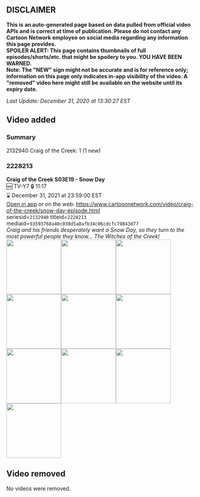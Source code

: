 ## DISCLAIMER
**This is an auto-generated page based on data pulled from official video APIs and is correct at time of publication. Please do not contact any Cartoon Network employee on social media regarding any information this page provides.**  
**SPOILER ALERT: This page contains thumbnails of full episodes/shorts/etc. that might be spoilery to you. YOU HAVE BEEN WARNED.**  
**Note: The "NEW" sign might not be accurate and is for reference only; information on this page only indicates in-app visibility of the video. A "removed" video here might still be available on the website until its expiry date.**  

_Last Update: December 31, 2020 at 13:30:27 EST_
## Video added
### Summary
2132940 Craig of the Creek: 1 (1 new)  
### 2228213
**Craig of the Creek S03E19 - Snow Day**  
🆕 TV-Y7 🔒 11:17  
⌛ December 31, 2021 at 23:59:00 EST  
[Open in app](https://tinyurl.com/yczswf5m) or on the web: https://www.cartoonnetwork.com/video/craig-of-the-creek/snow-day-episode.html  
seriesid=`2132940` titleid=`2228213` mediaid=`93593768a40c038d5a8afb34c06cdcfc79843d77`  
_Craig and his friends desperately want a Snow Day, so they turn to the most powerful people they know... The Witches of the Creek!_  
<a href="https://s3.amazonaws.com/cartoonorchestrator/2228213_001_1280x720.jpg"><img src="https://s3.amazonaws.com/cartoonorchestrator/2228213_001_640x360.jpg" height="144px" /></a><a href="https://s3.amazonaws.com/cartoonorchestrator/2228213_002_1280x720.jpg"><img src="https://s3.amazonaws.com/cartoonorchestrator/2228213_002_640x360.jpg" height="144px" /></a><a href="https://s3.amazonaws.com/cartoonorchestrator/2228213_003_1280x720.jpg"><img src="https://s3.amazonaws.com/cartoonorchestrator/2228213_003_640x360.jpg" height="144px" /></a><a href="https://s3.amazonaws.com/cartoonorchestrator/2228213_004_1280x720.jpg"><img src="https://s3.amazonaws.com/cartoonorchestrator/2228213_004_640x360.jpg" height="144px" /></a><a href="https://s3.amazonaws.com/cartoonorchestrator/2228213_005_1280x720.jpg"><img src="https://s3.amazonaws.com/cartoonorchestrator/2228213_005_640x360.jpg" height="144px" /></a><a href="https://s3.amazonaws.com/cartoonorchestrator/2228213_006_1280x720.jpg"><img src="https://s3.amazonaws.com/cartoonorchestrator/2228213_006_640x360.jpg" height="144px" /></a><a href="https://s3.amazonaws.com/cartoonorchestrator/2228213_007_1280x720.jpg"><img src="https://s3.amazonaws.com/cartoonorchestrator/2228213_007_640x360.jpg" height="144px" /></a><a href="https://s3.amazonaws.com/cartoonorchestrator/2228213_008_1280x720.jpg"><img src="https://s3.amazonaws.com/cartoonorchestrator/2228213_008_640x360.jpg" height="144px" /></a><a href="https://s3.amazonaws.com/cartoonorchestrator/2228213_009_1280x720.jpg"><img src="https://s3.amazonaws.com/cartoonorchestrator/2228213_009_640x360.jpg" height="144px" /></a><a href="https://s3.amazonaws.com/cartoonorchestrator/2228213_010_1280x720.jpg"><img src="https://s3.amazonaws.com/cartoonorchestrator/2228213_010_640x360.jpg" height="144px" /></a>
## Video removed
No videos were removed.  

